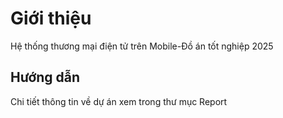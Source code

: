 # Giới thiệu

Hệ thống thương mại điện tử trên Mobile-Đồ án tốt nghiệp 2025

## Hướng dẫn

Chi tiết thông tin về dự án xem trong thư mục Report

